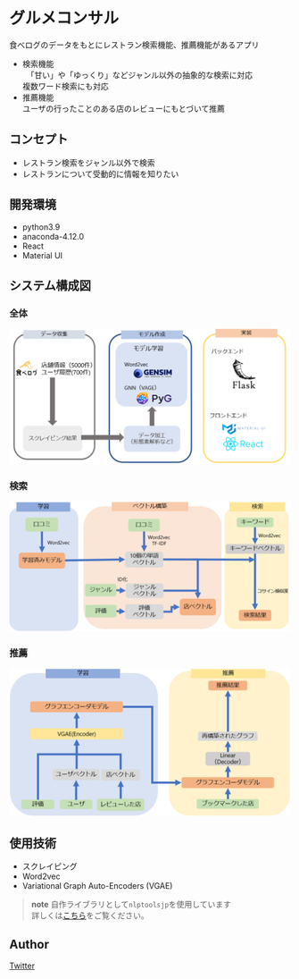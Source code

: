 # グルメコンサル
食べログのデータをもとにレストラン検索機能、推薦機能があるアプリ  
- 検索機能  
　「甘い」や「ゆっくり」などジャンル以外の抽象的な検索に対応  
   複数ワード検索にも対応  
- 推薦機能  
    ユーザの行ったことのある店のレビューにもとづいて推薦  
## コンセプト
- レストラン検索をジャンル以外で検索
- レストランについて受動的に情報を知りたい

## 開発環境
- python3.9
- anaconda-4.12.0
- React
- Material UI
## システム構成図
### 全体
![全体](fig/全体構成.png)
### 検索
![検索](fig/検索.png)
### 推薦
![推薦](fig/推薦.png)
## 使用技術
- スクレイピング
- Word2vec
- Variational Graph Auto-Encoders (VGAE)

>**note**
>自作ライブラリとして`nlptoolsjp`を使用しています  
>詳しくは[こちら](https://github.com/ganbon/NLPtools-Library)をご覧ください。

## Author
[Twitter](https://twitter.com/g75hca)